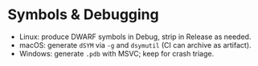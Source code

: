 # Symbols & Debugging

- Linux: produce DWARF symbols in Debug, strip in Release as needed.
- macOS: generate `dSYM` via `-g` and `dsymutil` (CI can archive as artifact).
- Windows: generate `.pdb` with MSVC; keep for crash triage.
